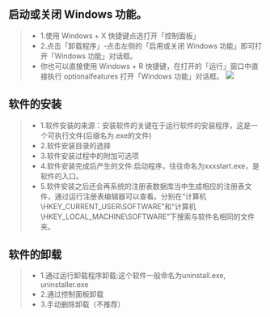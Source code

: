 ## 启动或关闭 Windows 功能。
>- 1.使用 Windows + X 快捷键点选打开「控制面板」
>- 2.点击「卸载程序」-点击左侧的「启用或关闭 Windows 功能」即可打开「Windows 功能」对话框。
>- 你也可以直接使用 Windows + R 快捷键，在打开的「运行」窗口中直接执行 optionalfeatures 打开「Windows 功能」对话框。
>![](https://pic3.zhimg.com/80/v2-dd0264e0aeee12bd298fa3367cc229ee_1440w.jpg)  

## 软件的安装
>- 1.软件安装的来源：安装软件的关键在于运行软件的安装程序，这是一个可执行文件(后缀名为.exe的文件)
>- 2.软件安装目录的选择
>- 3.软件安装过程中的附加可选项
>- 4.软件安装完成后产生的文件:启动程序，往往命名为xxxstart.exe，是软件的入口。
>- 5.软件安装之后还会再系统的注册表数据库当中生成相应的注册表文件，通过运行注册表编辑器可以查看。分别在“计算机\HKEY_CURRENT_USER\SOFTWARE”和“计算机\HKEY_LOCAL_MACHINE\SOFTWARE”下搜索与软件名相同的文件夹。

## 软件的卸载
>- 1.通过运行卸载程序卸载:这个软件一般命名为uninstall.exe, uninstaller.exe
>- 2.通过控制面板卸载
>- 3.手动删除卸载（不推荐）





